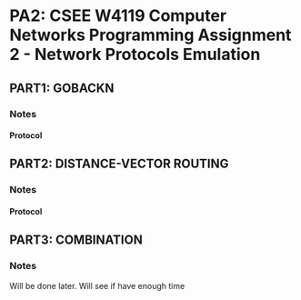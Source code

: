 # PA2: CSEE W4119 Computer Networks Programming Assignment 2 - Network Protocols Emulation

## PART1: GOBACKN
### Notes
#### Protocol

## PART2: DISTANCE-VECTOR ROUTING
### Notes
#### Protocol

## PART3: COMBINATION
### Notes
Will be done later. Will see if have enough time